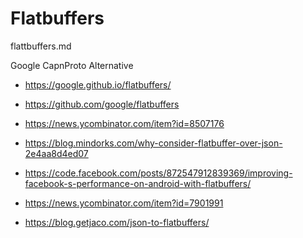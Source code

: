 # Flatbuffers

flattbuffers.md

Google CapnProto Alternative

*   https://google.github.io/flatbuffers/

*   https://github.com/google/flatbuffers

*   https://news.ycombinator.com/item?id=8507176

*   https://blog.mindorks.com/why-consider-flatbuffer-over-json-2e4aa8d4ed07

*   https://code.facebook.com/posts/872547912839369/improving-facebook-s-performance-on-android-with-flatbuffers/

*   https://news.ycombinator.com/item?id=7901991

*   https://blog.getjaco.com/json-to-flatbuffers/

